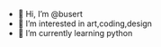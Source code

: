 - 👋 Hi, I’m @busert
- 👀 I’m interested in art,coding,design
- 🌱 I’m currently learning python

<!---
busert/busert is a ✨ special ✨ repository because its `README.md` (this file) appears on your GitHub profile.
You can click the Preview link to take a look at your changes.
--->
